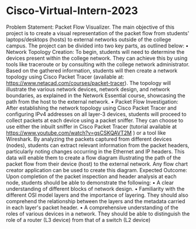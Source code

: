 # Cisco-Virtual-Intern-2023
Problem Statement: Packet Flow Visualizer. 
The main objective of this project is to create a visual representation of the packet flow from students' laptops/desktops (hosts) to external networks outside of 
the college campus. 
The project can be divided into two key parts, as outlined below:
• Network Topology Creation: To begin, students will need to determine the devices present within the college network. They can achieve this by using 
tools like traceroute or by consulting with the college network administrator. Based on the gathered information, students will then create a network 
topology using Cisco Packet Tracer (available at: https://www.netacad.com/courses/packet-tracer). The topology will illustrate the various network 
devices, network design, and network boundaries, as explained in the Network Essential course, showcasing the path from the host to the external 
network.
• Packet Flow Investigation: After establishing the network topology using Cisco Packet Tracer and configuring IPv4 addresses on all layer-3 devices, 
students will proceed to collect packets at each device using a packet sniffer. They can choose to use either the inbuilt sniffer in Cisco Packet Tracer 
(tutorial available at https://www.youtube.com/watch?v=gsCSKQAVT2M ) or a tool like Wireshark. By analyzing the packets captured from different 
devices (nodes), students can extract relevant information from the packet headers, particularly noting changes occurring in the Ethernet and IP 
headers. This data will enable them to create a flow diagram illustrating the path of the packet flow from their device (host) to the external network. Any 
flow chart creator application can be used to create this diagram.
Expected Outcome: Upon completion of the packet inspection and header analysis at each node, students should be able to demonstrate the following:
• A clear understanding of different blocks of network design.
• Familiarity with the different OSI model layers and the importance of layering. They should also comprehend the relationship between the layers and 
the metadata carried in each layer's packet header.
• A comprehensive understanding of the roles of various devices in a network. They should be able to distinguish the role of a router (L3 device) from 
that of a switch (L2 device)
